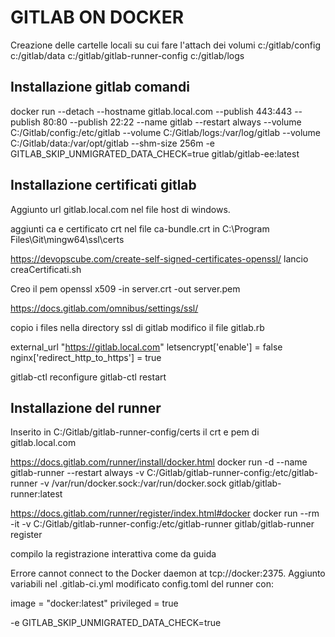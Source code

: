 


# GITLAB ON DOCKER

Creazione delle cartelle locali su cui fare l'attach dei volumi
c:/gitlab/config
c:/gitlab/data
c:/gitlab/gitlab-runner-config
c:/gitlab/logs


## Installazione gitlab comandi 

docker run --detach --hostname gitlab.local.com --publish 443:443 --publish 80:80 --publish 22:22 --name gitlab --restart always  --volume C:/Gitlab/config:/etc/gitlab  --volume C:/Gitlab/logs:/var/log/gitlab  --volume C:/Gitlab/data:/var/opt/gitlab  --shm-size 256m -e GITLAB_SKIP_UNMIGRATED_DATA_CHECK=true gitlab/gitlab-ee:latest 

## Installazione certificati gitlab

Aggiunto url gitlab.local.com nel file host di windows.

aggiunti ca e certificato crt nel file ca-bundle.crt in 
C:\Program Files\Git\mingw64\ssl\certs

https://devopscube.com/create-self-signed-certificates-openssl/
lancio creaCertificati.sh

Creo il pem
openssl x509 -in server.crt -out server.pem

https://docs.gitlab.com/omnibus/settings/ssl/


copio i files nella directory ssl di gitlab
modifico il file gitlab.rb

external_url "https://gitlab.local.com"
letsencrypt['enable'] = false
nginx['redirect_http_to_https'] = true

gitlab-ctl reconfigure
gitlab-ctl restart


## Installazione del runner

Inserito in C:/Gitlab/gitlab-runner-config/certs il crt e pem di gitlab.local.com

https://docs.gitlab.com/runner/install/docker.html
docker run -d --name gitlab-runner --restart always -v C:/Gitlab/gitlab-runner-config:/etc/gitlab-runner -v /var/run/docker.sock:/var/run/docker.sock  gitlab/gitlab-runner:latest

https://docs.gitlab.com/runner/register/index.html#docker
docker run --rm -it -v C:/Gitlab/gitlab-runner-config:/etc/gitlab-runner gitlab/gitlab-runner register

compilo la registrazione interattiva come da guida

Errore cannot connect to the Docker daemon at tcp://docker:2375.
Aggiunto variabili nel .gitlab-ci.yml
modificato config.toml del runner con:

image = "docker:latest"
privileged = true


-e GITLAB_SKIP_UNMIGRATED_DATA_CHECK=true
